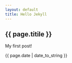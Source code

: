 ```yaml
---
layout: default
title: Hello Jekyll
---
```

<h2>{{ page.titile }}</h2>
<p>My first post!</p>
<p>{{ page.date | date_to_string }}</p>
